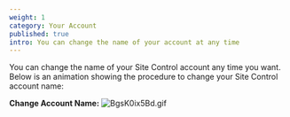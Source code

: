 ```yaml
---
weight: 1
category: Your Account
published: true
intro: You can change the name of your account at any time
---
```

You can change the name of your Site Control account any time you want. Below is an animation showing the procedure to change your Site Control account name:

**Change Account Name:**
![BgsK0ix5Bd.gif]({{site.baseurl}}/img/BgsK0ix5Bd.gif)
